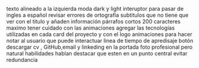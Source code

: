 texto alineado a la izquierda
moda dark y light
interuptor para pasar de ingles a español
revisar errores de ortografía
subtitulos que no tiene que ver con el titulo y añaden información
párrafos cortos 200 caracteres maximo
tener cuidado con las animaciones
agregar las tecnologías utilizadas en cada card del proyecto y con el logo
animaciones para hacer notar al usuario que puede interactuar
linea de tiempo de apredisaje
botón descargar cv , GitHub,email y linkeding en la portada
foto profesional pero natural
habilidades hablan destacar que esten en un punto central
evitar redundancia

